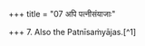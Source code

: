 +++
title = "07 अपि पत्नीसंयाजाः"

+++
7. Also the Patnīsaṁyājas.[^1]  

[^2]: For these see III.8.1-9.6. They are also to be performed on both the sides.  
